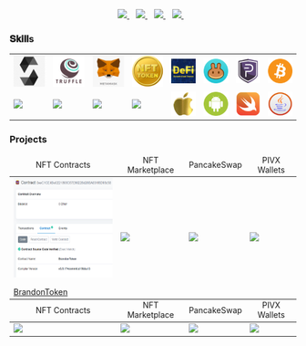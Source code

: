 <p align='center'>
<a href="https://t.me/kroim1202">
  <img src="https://img.shields.io/badge/telegram-%230077B5.svg?&style=for-the-badge&logo=telegram&logoColor=white" />
</a>&nbsp;&nbsp;
<a href="https://join.skype.com/invite/eumi2mzscGm8">
  <img src="https://img.shields.io/badge/skype-%231DA1F3.svg?&style=for-the-badge&logo=skype&logoColor=white" />
</a>&nbsp;&nbsp;
<a href="https://www.linkedin.com/in/kroim1202">
  <img src="https://img.shields.io/badge/linkedin-%230077B5.svg?&style=for-the-badge&logo=linkedin&logoColor=white" />
</a>&nbsp;&nbsp;
<a href="mailto:wonderfulplayer@outlook.com">
  <img src="https://img.shields.io/badge/email me-%231DA1F3.svg?&style=for-the-badge&logo=gmail&logoColor=white" />
</a>&nbsp;&nbsp;
</p>

### 𝐒𝐤𝐢𝐥𝐥s
<table>
  <tr>
      <td><img src="https://github.com/kroim/profile/blob/master/icons/icon_solidity.png?raw=true" width="200"></td>
      <td><img src="https://github.com/kroim/profile/blob/master/icons/icon_truffle.png?raw=true" width="200"></td>
      <td><img src="https://github.com/kroim/profile/blob/master/icons/icon_metamask.png?raw=true" width="200"></td>
      <td><img src="https://github.com/kroim/profile/blob/master/icons/icon_nft.png?raw=true" width="200"></td>
      <td><img src="https://github.com/kroim/profile/blob/master/icons/icon_defi.png?raw=true" width="200"></td>
      <td><img src="https://github.com/kroim/profile/blob/master/icons/icon_pancake.png?raw=true" width="200"></td>
      <td><img src="https://github.com/kroim/profile/blob/master/icons/icon_pivx.png?raw=true" width="200"></td>
      <td><img src="https://github.com/kroim/profile/blob/master/icons/icon_bitcoin.png?raw=true" width="200"></td>
  </tr>
  <tr>
      <td><img src="https://cdn.iconscout.com/icon/free/png-128/javascript-1174950.png" width="200"></td>
      <td><img src="https://cdn.iconscout.com/icon/free/png-128/node-1174925.png" width="200"></td>
      <td><img src="https://cdn.iconscout.com/icon/free/png-128/react-1175109.png" width="200"></td>
      <td><img src="https://cdn.iconscout.com/icon/free/png-128/vue-282497.png" width="200"></td>
      <td><img src="https://github.com/kroim/profile/blob/master/icons/icon_apple.png?raw=true" width="200"></td>
      <td><img src="https://github.com/kroim/profile/blob/master/icons/icon_android.png?raw=true" width="200"></td>
      <td><img src="https://github.com/kroim/profile/blob/master/icons/icon_swift.png?raw=true" width="200"></td>
      <td><img src="https://github.com/kroim/profile/blob/master/icons/icon_java.png?raw=true" width="200"></td>
  </tr>
</table>

### Projects
<table>
    <thead align="center">
        <tr>
            <td>NFT Contracts</td>
            <td>NFT Marketplace</td>
            <td>PancakeSwap</td>
            <td>PIVX Wallets</td>
        </tr>
    </thead>
    <tbody>
        <tr>
            <td>
                <a href="https://github.com/kroim/BrandonToken-NFT">
                    <img src="https://github.com/kroim/profile/blob/master/projects/NFT_BrandonContract.png?raw=true" width="200">
                    <p style="margin-bottom: 0; padding-bottom: 0">BrandonToken</p>
                </a>
            </td>
            <td><img src="https://cdn.iconscout.com/icon/free/png-128/javascript-1174950.png" width="200"></td>
            <td><img src="https://cdn.iconscout.com/icon/free/png-128/javascript-1174950.png" width="200"></td>
            <td><img src="https://cdn.iconscout.com/icon/free/png-128/javascript-1174950.png" width="200"></td>
        </tr>
    </tbody>
        <thead align="center">
            <tr>
                <td>NFT Contracts</td>
                <td>NFT Marketplace</td>
                <td>PancakeSwap</td>
                <td>PIVX Wallets</td>
            </tr>
        </thead>
        <tbody>
            <tr>
                <td><img src="https://cdn.iconscout.com/icon/free/png-128/javascript-1174950.png" width="200"></td>
                <td><img src="https://cdn.iconscout.com/icon/free/png-128/javascript-1174950.png" width="200"></td>
                <td><img src="https://cdn.iconscout.com/icon/free/png-128/javascript-1174950.png" width="200"></td>
                <td><img src="https://cdn.iconscout.com/icon/free/png-128/javascript-1174950.png" width="200"></td>
            </tr>
        </tbody>
</table>


